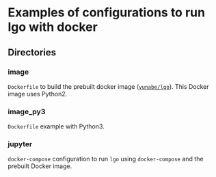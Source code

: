 # Examples of configurations to run lgo with docker
## Directories
### image
`Dockerfile` to build the prebuilt docker image ([`yunabe/lgo`](https://hub.docker.com/r/yunabe/lgo/)).
This Docker image uses Python2.

### image_py3
`Dockerfile` example with Python3.

### jupyter
`docker-compose` configuration to run `lgo` using `docker-compose` and the prebuilt Docker image.
